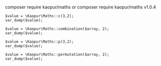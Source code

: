 composer require kaopur/maths
or
composer require kaopur/maths v1.0.4
```
$value = \Kaopur\Maths::c(3,2);
var_dump($value);

$value = \Kaopur\Maths::combination($array, 2);
var_dump($value);

$value = \Kaopur\Maths::p(3,2);
var_dump($value);

$value = \Kaopur\Maths::permutation($array, 2);
var_dump($value);
```

